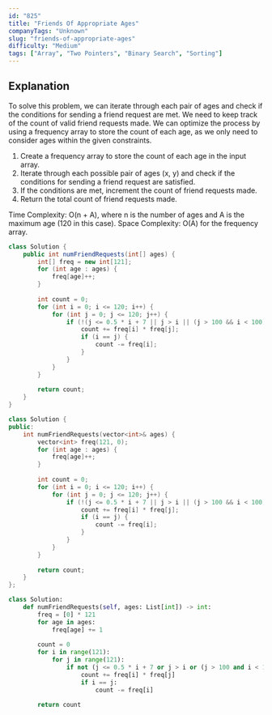 ```yaml
---
id: "825"
title: "Friends Of Appropriate Ages"
companyTags: "Unknown"
slug: "friends-of-appropriate-ages"
difficulty: "Medium"
tags: ["Array", "Two Pointers", "Binary Search", "Sorting"]
---
```


## Explanation
To solve this problem, we can iterate through each pair of ages and check if the conditions for sending a friend request are met. We need to keep track of the count of valid friend requests made. We can optimize the process by using a frequency array to store the count of each age, as we only need to consider ages within the given constraints.

1. Create a frequency array to store the count of each age in the input array.
2. Iterate through each possible pair of ages (x, y) and check if the conditions for sending a friend request are satisfied.
3. If the conditions are met, increment the count of friend requests made.
4. Return the total count of friend requests made.

Time Complexity: O(n + A), where n is the number of ages and A is the maximum age (120 in this case).
Space Complexity: O(A) for the frequency array.
```java
class Solution {
    public int numFriendRequests(int[] ages) {
        int[] freq = new int[121];
        for (int age : ages) {
            freq[age]++;
        }
        
        int count = 0;
        for (int i = 0; i <= 120; i++) {
            for (int j = 0; j <= 120; j++) {
                if (!(j <= 0.5 * i + 7 || j > i || (j > 100 && i < 100))) {
                    count += freq[i] * freq[j];
                    if (i == j) {
                        count -= freq[i];
                    }
                }
            }
        }
        
        return count;
    }
}
```

```cpp
class Solution {
public:
    int numFriendRequests(vector<int>& ages) {
        vector<int> freq(121, 0);
        for (int age : ages) {
            freq[age]++;
        }
        
        int count = 0;
        for (int i = 0; i <= 120; i++) {
            for (int j = 0; j <= 120; j++) {
                if (!(j <= 0.5 * i + 7 || j > i || (j > 100 && i < 100))) {
                    count += freq[i] * freq[j];
                    if (i == j) {
                        count -= freq[i];
                    }
                }
            }
        }
        
        return count;
    }
};
```

```python
class Solution:
    def numFriendRequests(self, ages: List[int]) -> int:
        freq = [0] * 121
        for age in ages:
            freq[age] += 1
        
        count = 0
        for i in range(121):
            for j in range(121):
                if not (j <= 0.5 * i + 7 or j > i or (j > 100 and i < 100)):
                    count += freq[i] * freq[j]
                    if i == j:
                        count -= freq[i]
        
        return count
```
